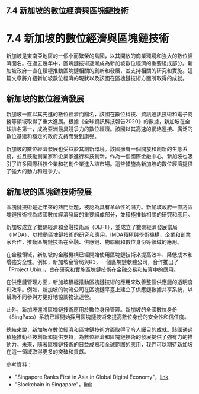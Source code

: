 ## 7.4 新加坡的數位經濟與區塊鏈技術

# 7.4 新加坡的數位經濟與區塊鏈技術

新加坡是東南亞地區的一個小而繁榮的島國，以其開放的商業環境和強大的數位經濟聞名。在過去幾年中，區塊鏈技術逐漸成為新加坡數位經濟的重要組成部分。新加坡政府一直在積極推動區塊鏈相關的創新和發展，並支持相關的研究和實施。這篇文章將介紹新加坡數位經濟的現狀以及該國在區塊鏈技術方面所取得的成就。

## 新加坡的數位經濟發展

新加坡一直以其先進的數位經濟而聞名，該國在數位科技、資訊通訊技術和電子商務等領域取得了重大進展。根據《全球資訊科技報告2020》的數據，新加坡在全球排名第一，成為亞洲最具競爭力的數位經濟。該國以其高速的網絡連接、廣泛的數位基建和穩定的政府支持而受到讚譽。

新加坡的數位經濟發展也受益於其創新環境。該國擁有一個開放和創新的生態系統，並且鼓勵創業家和企業家進行科技創新。作為一個國際金融中心，新加坡也吸引了許多國際科技企業和初創企業進入該市場。這些措施為新加坡的數位經濟提供了強大的動力和競爭力。

## 新加坡的區塊鏈技術發展

區塊鏈技術是近年來的熱門話題，被認為具有革命性的潛力。新加坡政府一直將區塊鏈技術視為該國數位經濟發展的重要組成部分，並積極推動相關的研究和應用。

新加坡成立了數碼經濟和金融技術局（DEFT），並成立了數碼經濟發展當局（IMDA），以推動區塊鏈技術的研究和應用。IMDA積極與學術機構、企業和創業家合作，推動區塊鏈技術在金融、供應鏈、物聯網和數位身份等領域的應用。

在金融領域，新加坡的金融機構已經開始使用區塊鏈技術來提高效率、降低成本和增強安全性。例如，新加坡金管局與R3，一個區塊鏈軟體公司，合作推出了「Project Ubin」，旨在研究和實施區塊鏈技術在金融交易和結算中的應用。

在供應鏈管理方面，新加坡積極推動區塊鏈技術的應用來改善整個供應鏈的透明度和效率。例如，新加坡的物流公司在區塊鏈平臺上建立了供應鏈數據共享系統，以幫助不同參與方更好地協調物流運營。

此外，新加坡還將區塊鏈技術應用於數位身份管理。新加坡的全國數位身份（SingPass）系統已經開始採用區塊鏈技術來提高數位身份的安全性和信任度。

總結來說，新加坡在數位經濟和區塊鏈技術方面取得了令人矚目的成就。該國通過積極推動科技創新和提供支持，為數位經濟和區塊鏈技術的發展提供了強有力的推動力。未來，隨著區塊鏈技術的日益成熟和全球範圍的應用，我們可以期待新加坡在這一領域取得更多的突破和貢獻。

參考資料：
- "Singapore Ranks First in Asia in Global Digital Economy"，[link](https://www.istrategyconference.com/singapore-ranks-first-in-asia-in-global-digital-economy/)
- "Blockchain in Singapore"，[link](https://www.enterprisesg.gov.sg/what-we-do/industry-overview/digital-economy/blockchain)


